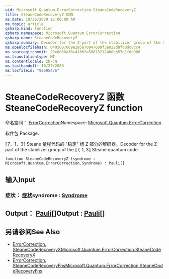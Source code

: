 ```yaml
---
uid: Microsoft.Quantum.ErrorCorrection.SteaneCodeRecoveryZ
title: SteaneCodeRecoveryZ 函数
ms.date: 10/26/2020 12:00:00 AM
ms.topic: article
qsharp.kind: function
qsharp.namespace: Microsoft.Quantum.ErrorCorrection
qsharp.name: SteaneCodeRecoveryZ
qsharp.summary: Decoder for the Z-part of the stabilizer group of the ⟦7, 1, 3⟧ Steane quantum code.
ms.openlocfilehash: 0405607669e295870947609f3e022d8fd8dc8cc4
ms.sourcegitcommit: 29e0d88a30e4166fa580132124b0eb57e1f0e986
ms.translationtype: MT
ms.contentlocale: zh-CN
ms.lasthandoff: 10/27/2020
ms.locfileid: "92695476"
---
```

# <a name="steanecoderecoveryz-function"></a><span data-ttu-id="590a6-102">SteaneCodeRecoveryZ 函数</span><span class="sxs-lookup"><span data-stu-id="590a6-102">SteaneCodeRecoveryZ function</span></span>

<span data-ttu-id="590a6-103">命名空间： [ErrorCorrection](xref:Microsoft.Quantum.ErrorCorrection)</span><span class="sxs-lookup"><span data-stu-id="590a6-103">Namespace: [Microsoft.Quantum.ErrorCorrection](xref:Microsoft.Quantum.ErrorCorrection)</span></span>

<span data-ttu-id="590a6-104">软件包 [](https://nuget.org/packages/)</span><span class="sxs-lookup"><span data-stu-id="590a6-104">Package: [](https://nuget.org/packages/)</span></span>


<span data-ttu-id="590a6-105">⟦7，1，3⟧ Steane 量程代码的 "稳定" 组 Z 部分的解码器。</span><span class="sxs-lookup"><span data-stu-id="590a6-105">Decoder for the Z-part of the stabilizer group of the ⟦7, 1, 3⟧ Steane quantum code.</span></span>

```qsharp
function SteaneCodeRecoveryZ (syndrome : Microsoft.Quantum.ErrorCorrection.Syndrome) : Pauli[]
```


## <a name="input"></a><span data-ttu-id="590a6-106">输入</span><span class="sxs-lookup"><span data-stu-id="590a6-106">Input</span></span>

### <a name="syndrome--syndrome"></a><span data-ttu-id="590a6-107">症状： [症状](xref:Microsoft.Quantum.ErrorCorrection.Syndrome)</span><span class="sxs-lookup"><span data-stu-id="590a6-107">syndrome : [Syndrome](xref:Microsoft.Quantum.ErrorCorrection.Syndrome)</span></span>





## <a name="output--pauli"></a><span data-ttu-id="590a6-108">Output： [Pauli](xref:microsoft.quantum.lang-ref.pauli)[]</span><span class="sxs-lookup"><span data-stu-id="590a6-108">Output : [Pauli](xref:microsoft.quantum.lang-ref.pauli)[]</span></span>



## <a name="see-also"></a><span data-ttu-id="590a6-109">另请参阅</span><span class="sxs-lookup"><span data-stu-id="590a6-109">See Also</span></span>

- [<span data-ttu-id="590a6-110">ErrorCorrection. SteaneCodeRecoveryX</span><span class="sxs-lookup"><span data-stu-id="590a6-110">Microsoft.Quantum.ErrorCorrection.SteaneCodeRecoveryX</span></span>](xref:Microsoft.Quantum.ErrorCorrection.SteaneCodeRecoveryX)
- [<span data-ttu-id="590a6-111">ErrorCorrection. SteaneCodeRecoveryFns</span><span class="sxs-lookup"><span data-stu-id="590a6-111">Microsoft.Quantum.ErrorCorrection.SteaneCodeRecoveryFns</span></span>](xref:Microsoft.Quantum.ErrorCorrection.SteaneCodeRecoveryFns)